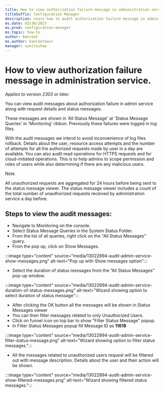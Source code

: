 ```yaml
---
title: How to view authorization failure message in administration service
titleSuffix: Configuration Manager
description: Learn how to audit authorization failure message in administration service.
ms.date: 03/30/2023
ms.prod: configuration-manager
ms.topic: how-to
author: Banreet
ms.author: banreetkaur
manager: sunitashaw
---
```


# How to view authorization failure message in administration service.

*Applies to version 2303 or later.*

You can view audit messages about authorization failure in admin service along with request details and status messages. 

These messages are shown in 'All Status Message' at 'Status Message Queries' in 'Monitoring' ribbon. Previously these failures were logged in log files.

With the audit messages we intend to avoid inconvenience of log files rollback. Details about the user, resource access attempts and the number of attempts for all the authorized requests made by user in a day are available. You can also audit read operations for HTTPS requests and for cloud-initiated operations. This is to help admins to scope permission and roles of users while also determining if there are any malicious users.

> [!NOTE]
> All unauthorized requests are aggregated for 24 hours before being sent to the status message viewer. The status message viewer includes a count of the total number of unauthorized requests received by administration service a day before.

## Steps to view the audit messages: 
- Navigate to Monitoring on the console.
- Select Status Message Queries in the System Status Folder.
- From the list of all queries, right click on the "All Status Messages" query.
- From the pop up, click on Show Messages.

:::image type="content" source="media/13022894-audit-admin-service-show-messages.png" alt-text="Pop up with Show messages option":::

- Select the duration of status messages from the “All Status Messages” pop-up window.

:::image type="content" source="media/13022894-audit-admin-service-duration-of-status-messages.png" alt-text="Wizard showing option to select duration of status message":::

- After clicking the OK button all the messages will be shown in Status Messages viewer
- You can then filter messages related to only Unauthorized Users. 
- Click on funnel icon on top bar to show "Filter Status Message" popup.
- In Filter Status Messages popup fill Message ID as **11618**

:::image type="content" source="media/13022894-audit-admin-service-filter-status-message.png" alt-text="Wizard showing option to filter status messages.":::

- All the messages related to unauthorized users request will be filtered out with message description. Details about the user and their action will be shown.

:::image type="content" source="media/13022894-audit-admin-service-show-filtered-messages.png" alt-text="Wizard showing filtered status messages.":::
